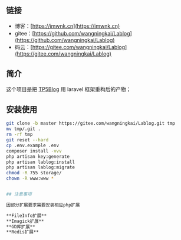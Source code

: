 
## 链接
- 博客：[https://imwnk.cn](https://imwnk.cn)
- gitee：[https://github.com/wangningkai/Lablog](https://github.com/wangningkai/Lablog)
- 码云：[https://gitee.com/wangningkai/Lablog](https://gitee.com/wangningkai/Lablog)

## 简介
这个项目是把 [TP5Blog](https://gitee.com/wangningkai/TP5blog) 用 laravel 框架重构后的产物；

## 安装使用

```bash
git clone -b master https://gitee.com/wangningkai/Lablog.git tmp 
mv tmp/.git . 
rm -rf tmp 
git reset --hard 
cp .env.example .env 
composer install -vvv 
php artisan key:generate
php artisan lablog:install
php artisan lablog:migrate 
chmod -R 755 storage/
chown -R www:www *


## 注意事项

因部分扩展要求需要安装相应php扩展

**FileInfo扩展**
**Imagick扩展**
**GD库扩展** 
**Redis扩展** 

